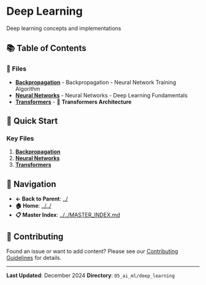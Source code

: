 # Deep Learning

Deep learning concepts and implementations

## 📚 Table of Contents

### 📄 Files

- **[Backpropagation](backpropagation.md)** - Backpropagation - Neural Network Training Algorithm
- **[Neural Networks](neural_networks.md)** - Neural Networks - Deep Learning Fundamentals
- **[Transformers](transformers.md)** - 🤖 **Transformers Architecture**

## 🚀 Quick Start

### Key Files
1. **[Backpropagation](backpropagation.md)**
1. **[Neural Networks](neural_networks.md)**
1. **[Transformers](transformers.md)**

## 🔗 Navigation

- **← Back to Parent**: [../](../)
- **🏠 Home**: [../../](../..)
- **📋 Master Index**: [../../MASTER_INDEX.md](../..MASTER_INDEX.md)

## 🤝 Contributing

Found an issue or want to add content? Please see our [Contributing Guidelines](../../CONTRIBUTING.md) for details.

---

**Last Updated**: December 2024
**Directory**: `05_ai_ml/deep_learning`
